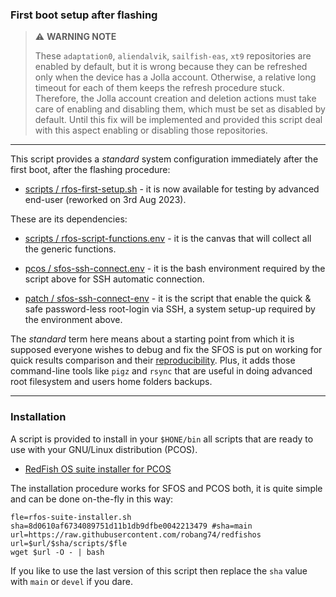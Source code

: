 ### First boot setup after flashing

> :warning: **WARNING NOTE**
> 
> These `adaptation0`, `aliendalvik`, `sailfish-eas`, `xt9` repositories are enabled by default, but it is wrong because they can be refreshed only when the device has a Jolla account. Otherwise, a relative long timeout for each of them keeps the refresh procedure stuck. Therefore, the Jolla account creation and deletion actions must take care of enabling and disabling them, which must be set as disabled by default. Until this fix will be implemented and provided this script deal with this aspect enabling or disabling those repositories.

---

This script provides a *standard* system configuration immediately after the first boot, after the flashing procedure:

* [scripts / rfos-first-setup.sh](../rfos-first-setup.sh) - it is now available for testing by advanced end-user (reworked on 3rd Aug 2023).

These are its dependencies:

* [scripts / rfos-script-functions.env](../rfos-script-functions.env) - it is the canvas that will collect all the generic functions.

* [pcos / sfos-ssh-connect.env](sfos-ssh-connect.env) - it is the bash environment required by the script above for SSH automatic connection.

* [patch / sfos-ssh-connect-env](https://coderus.openrepos.net/pm2/project/sfos-ssh-connect-env) - it is the script that enable the quick & safe password-less root-login via SSH, a system setup-up required by the environment above.

The *standard* term here means about a starting point from which it is supposed everyone wishes to debug and fix the SFOS is put on working for quick results comparison and their [reproducibility](https://www.ncbi.nlm.nih.gov/books/NBK547546/#_sec_ch3_2_). Plus, it adds those command-line tools like `pigz` and `rsync` that are useful in doing advanced root filesystem and users home folders backups.

---

### Installation

A script is provided to install in your `$HONE/bin`  all scripts that are ready to use with your GNU/Linux distribution (PCOS).

* [RedFish OS suite installer for PCOS](../rfos-suite-installer.sh)

The installation procedure works for SFOS and PCOS both, it is quite simple and can be done on-the-fly in this way:

```
fle=rfos-suite-installer.sh
sha=8d0610af6734089751d11b1db9dfbe0042213479 #sha=main
url=https://raw.githubusercontent.com/robang74/redfishos
url=$url/$sha/scripts/$fle
wget $url -O - | bash
```

If you like to use the last version of this script then replace the `sha` value with `main` or `devel` if you dare.
